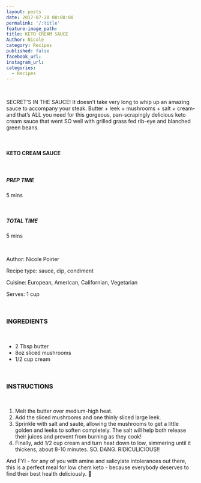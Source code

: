 ```yaml
---
layout: posts
date: 2017-07-20 00:00:00
permalink: '/:title'
feature-image_path:
title: KETO CREAM SAUCE
Author: Nicole
category: Recipes
published: false
facebook_url:
instagram_url:
categories:
  - Recipes
---
```


&nbsp;

SECRET’S IN THE SAUCE! It doesn’t take very long to whip up an amazing sauce to accompany your steak. Butter + leek + mushrooms + salt + cream- and that’s ALL you need for this gorgeous, pan-scrapingly delicious keto cream sauce that went SO well with grilled grass fed rib-eye and blanched green beans.

&nbsp;

#### KETO CREAM SAUCE

&nbsp;

##### PREP TIME

5 mins

&nbsp;

##### TOTAL TIME

5 mins

&nbsp;

Author: Nicole Poirier

Recipe type: sauce, dip, condiment

Cuisine: European, American, Californian, Vegetarian

Serves: 1 cup

&nbsp;

### INGREDIENTS

&nbsp;

* 2 Tbsp butter
* 8oz sliced mushrooms
* 1/2 cup cream

&nbsp;

### INSTRUCTIONS

&nbsp;

1. Melt the butter over medium-high heat.
2. Add the sliced mushrooms and one thinly sliced large leek.
3. Sprinkle with salt and saut&eacute;, allowing the mushrooms to get a little golden and leeks to soften completely. The salt will help both release their juices and prevent from burning as they cook!
4. Finally, add 1/2 cup cream and turn heat down to low, simmering until it thickens, about 8-10 minutes. SO. DANG. RIDICULICIOUS!!&nbsp;

And FYI - for any of you with amine and salicylate intolerances out there, this is a perfect meal for low chem keto - because everybody deserves to find their best health deliciously. 💖